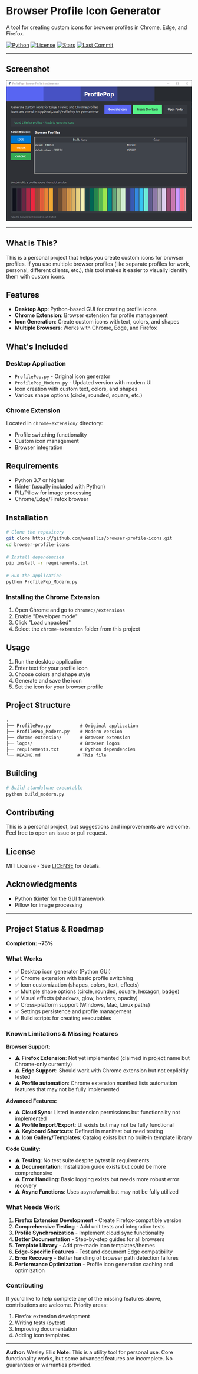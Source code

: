 # Browser Profile Icon Generator

A tool for creating custom icons for browser profiles in Chrome, Edge, and Firefox.

[![Python](https://img.shields.io/badge/Python-3.7+-3776AB?style=flat-square&logo=python&logoColor=white)](https://python.org)
[![License](https://img.shields.io/badge/License-MIT-green?style=flat-square)](LICENSE)
[![Stars](https://img.shields.io/github/stars/wesellis/APP-Browser-Profile-Icons-Chrome-Edge-Firefox-Profile-Management?style=flat-square)](https://github.com/wesellis/APP-Browser-Profile-Icons-Chrome-Edge-Firefox-Profile-Management/stargazers)
[![Last Commit](https://img.shields.io/github/last-commit/wesellis/APP-Browser-Profile-Icons-Chrome-Edge-Firefox-Profile-Management?style=flat-square)](https://github.com/wesellis/APP-Browser-Profile-Icons-Chrome-Edge-Firefox-Profile-Management/commits)

---

## Screenshot

![Browser Profile Icon Generator](docs/images/ProfilePop%20-%20Browser%20Profile%20Icon%20Generator%20-%20Main%20Window.png)

---

## What is This?

This is a personal project that helps you create custom icons for browser profiles. If you use multiple browser profiles (like separate profiles for work, personal, different clients, etc.), this tool makes it easier to visually identify them with custom icons.

## Features

- **Desktop App**: Python-based GUI for creating profile icons
- **Chrome Extension**: Browser extension for profile management
- **Icon Generation**: Create custom icons with text, colors, and shapes
- **Multiple Browsers**: Works with Chrome, Edge, and Firefox

## What's Included

### Desktop Application
- `ProfilePop.py` - Original icon generator
- `ProfilePop_Modern.py` - Updated version with modern UI
- Icon creation with custom text, colors, and shapes
- Various shape options (circle, rounded, square, etc.)

### Chrome Extension
Located in `chrome-extension/` directory:
- Profile switching functionality
- Custom icon management
- Browser integration

## Requirements

- Python 3.7 or higher
- tkinter (usually included with Python)
- PIL/Pillow for image processing
- Chrome/Edge/Firefox browser

## Installation

```bash
# Clone the repository
git clone https://github.com/wesellis/browser-profile-icons.git
cd browser-profile-icons

# Install dependencies
pip install -r requirements.txt

# Run the application
python ProfilePop_Modern.py
```

### Installing the Chrome Extension

1. Open Chrome and go to `chrome://extensions`
2. Enable "Developer mode"
3. Click "Load unpacked"
4. Select the `chrome-extension` folder from this project

## Usage

1. Run the desktop application
2. Enter text for your profile icon
3. Choose colors and shape style
4. Generate and save the icon
5. Set the icon for your browser profile

## Project Structure

```
.
├── ProfilePop.py           # Original application
├── ProfilePop_Modern.py    # Modern version
├── chrome-extension/       # Browser extension
├── logos/                  # Browser logos
├── requirements.txt        # Python dependencies
└── README.md              # This file
```

## Building

```bash
# Build standalone executable
python build_modern.py
```

## Contributing

This is a personal project, but suggestions and improvements are welcome. Feel free to open an issue or pull request.

## License

MIT License - See [LICENSE](LICENSE) for details.

## Acknowledgments

- Python tkinter for the GUI framework
- Pillow for image processing

---

## Project Status & Roadmap

**Completion: ~75%**

### What Works
- ✅ Desktop icon generator (Python GUI)
- ✅ Chrome extension with basic profile switching
- ✅ Icon customization (shapes, colors, text, effects)
- ✅ Multiple shape options (circle, rounded, square, hexagon, badge)
- ✅ Visual effects (shadows, glow, borders, opacity)
- ✅ Cross-platform support (Windows, Mac, Linux paths)
- ✅ Settings persistence and profile management
- ✅ Build scripts for creating executables

### Known Limitations & Missing Features

**Browser Support:**
- ⚠️ **Firefox Extension**: Not yet implemented (claimed in project name but Chrome-only currently)
- ⚠️ **Edge Support**: Should work with Chrome extension but not explicitly tested
- ⚠️ **Profile automation**: Chrome extension manifest lists automation features that may not be fully implemented

**Advanced Features:**
- ⚠️ **Cloud Sync**: Listed in extension permissions but functionality not implemented
- ⚠️ **Profile Import/Export**: UI exists but may not be fully functional
- ⚠️ **Keyboard Shortcuts**: Defined in manifest but need testing
- ⚠️ **Icon Gallery/Templates**: Catalog exists but no built-in template library

**Code Quality:**
- ⚠️ **Testing**: No test suite despite pytest in requirements
- ⚠️ **Documentation**: Installation guide exists but could be more comprehensive
- ⚠️ **Error Handling**: Basic logging exists but needs more robust error recovery
- ⚠️ **Async Functions**: Uses async/await but may not be fully utilized

### What Needs Work

1. **Firefox Extension Development** - Create Firefox-compatible version
2. **Comprehensive Testing** - Add unit tests and integration tests
3. **Profile Synchronization** - Implement cloud sync functionality
4. **Better Documentation** - Step-by-step guides for all browsers
5. **Template Library** - Add pre-made icon templates/themes
6. **Edge-Specific Features** - Test and document Edge compatibility
7. **Error Recovery** - Better handling of browser path detection failures
8. **Performance Optimization** - Profile icon generation caching and optimization

### Contributing

If you'd like to help complete any of the missing features above, contributions are welcome. Priority areas:
1. Firefox extension development
2. Writing tests (pytest)
3. Improving documentation
4. Adding icon templates

---

**Author:** Wesley Ellis
**Note:** This is a utility tool for personal use. Core functionality works, but some advanced features are incomplete. No guarantees or warranties provided.

